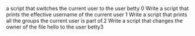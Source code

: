  a script that switches the current user to the user betty 0
Write a script that prints the effective username of the current user 1
Write a script that prints all the groups the current user is part of.2
Write a script that changes the owner of the file hello to the user betty3
